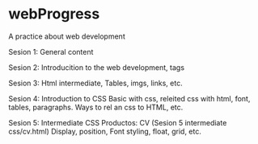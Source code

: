 # webProgress
A practice about web development


Sesion 1: General content

Sesion 2: Introducition to the web development, tags

Sesion 3: Html intermediate, Tables, imgs, links, etc.

Sesion 4: Introduction to CSS
    Basic with css, releited css with html, font, tables, paragraphs. Ways to rel an css to HTML, etc.

Sesion 5: Intermediate CSS
    Productos: CV (Sesion 5 intermediate css/cv.html)
    Display, position, Font styling, float, grid, etc.
